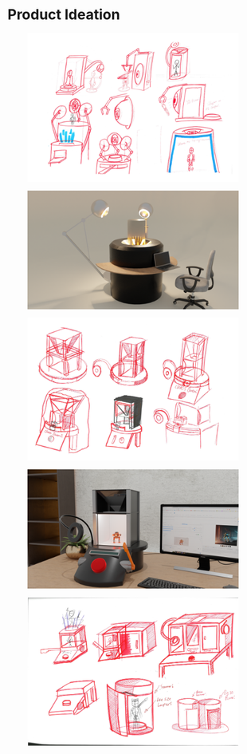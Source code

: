 # Product Ideation

<figure><img src=".gitbook/assets/Collage 1.png" alt=""><figcaption></figcaption></figure>



<figure><img src=".gitbook/assets/1.png" alt=""><figcaption></figcaption></figure>

<figure><img src=".gitbook/assets/Collage 2.png" alt=""><figcaption></figcaption></figure>

<figure><img src=".gitbook/assets/Holoconcept 2.png" alt=""><figcaption></figcaption></figure>

<figure><img src=".gitbook/assets/9.jpg" alt=""><figcaption></figcaption></figure>

